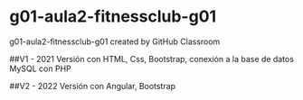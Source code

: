 # g01-aula2-fitnessclub-g01
g01-aula2-fitnessclub-g01 created by GitHub Classroom

##V1 - 2021
Versión con HTML, Css, Bootstrap, conexión a la base de datos MySQL con PHP

##V2 - 2022
Versión con Angular, Bootstrap
